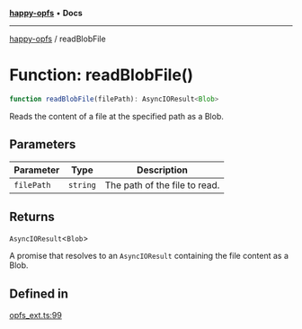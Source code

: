 [**happy-opfs**](../README.md) • **Docs**

***

[happy-opfs](../README.md) / readBlobFile

# Function: readBlobFile()

```ts
function readBlobFile(filePath): AsyncIOResult<Blob>
```

Reads the content of a file at the specified path as a Blob.

## Parameters

| Parameter | Type | Description |
| ------ | ------ | ------ |
| `filePath` | `string` | The path of the file to read. |

## Returns

`AsyncIOResult`\<`Blob`\>

A promise that resolves to an `AsyncIOResult` containing the file content as a Blob.

## Defined in

[opfs\_ext.ts:99](https://github.com/JiangJie/happy-opfs/blob/7cd01910b3abb83abc0f7edbbf013c47ae6a060f/src/fs/opfs_ext.ts#L99)

